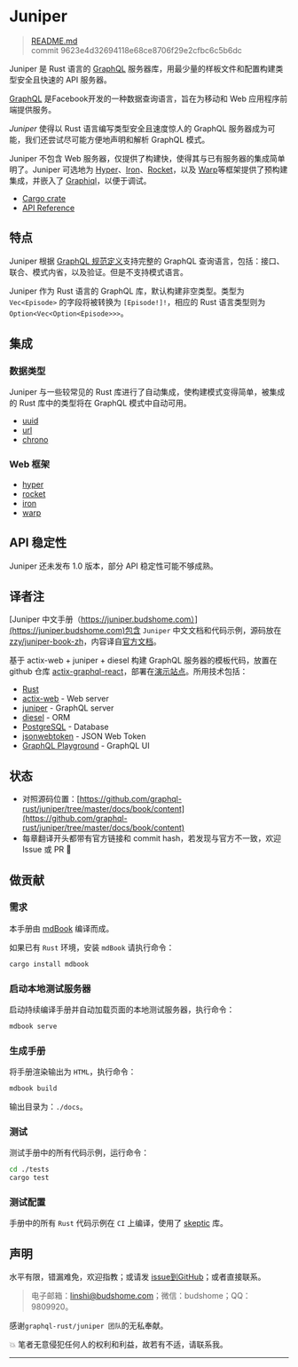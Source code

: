 # Juniper

> [README.md](https://github.com/graphql-rust/juniper/blob/master/docs/book/content/README.md)
> <br />
> commit 9623e4d32694118e68ce8706f29e2cfbc6c5b6dc

Juniper 是 Rust 语言的 [GraphQL] 服务器库，用最少量的样板文件和配置构建类型安全且快速的 API 服务器。

[GraphQL][graphql] 是Facebook开发的一种数据查询语言，旨在为移动和 Web 应用程序前端提供服务。

_Juniper_ 使得以 Rust 语言编写类型安全且速度惊人的 GraphQL 服务器成为可能，我们还尝试尽可能方便地声明和解析 GraphQL 模式。

Juniper 不包含 Web 服务器，仅提供了构建快，使得其与已有服务器的集成简单明了。Juniper 可选地为 [Hyper][hyper]、[Iron][iron]、[Rocket]，以及 [Warp][warp]等框架提供了预构建集成，并嵌入了 [Graphiql][graphiql]，以便于调试。

- [Cargo crate](https://crates.io/crates/juniper)
- [API Reference][docsrs]

## 特点

Juniper 根据 [GraphQL 规范定义][graphql_spec]支持完整的 GraphQL 查询语言，包括：接口、联合、模式内省，以及验证。但是不支持模式语言。

Juniper 作为 Rust 语言的 GraphQL 库，默认构建非空类型。类型为 `Vec<Episode>` 的字段将被转换为 `[Episode!]!`，相应的 Rust 语言类型则为 `Option<Vec<Option<Episode>>>`。

## 集成

### 数据类型

Juniper 与一些较常见的 Rust 库进行了自动集成，使构建模式变得简单，被集成的 Rust 库中的类型将在 GraphQL 模式中自动可用。

- [uuid][uuid]
- [url][url]
- [chrono][chrono]

### Web 框架

- [hyper][hyper]
- [rocket][rocket]
- [iron][iron]
- [warp][warp]

## API 稳定性

Juniper 还未发布 1.0 版本，部分 API 稳定性可能不够成熟。

## 译者注

[Juniper 中文手册（https://juniper.budshome.com）](https://juniper.budshome.com)包含 `Juniper` 中文文档和代码示例，源码放在 [zzy/juniper-book-zh](https://github.com/zzy/juniper-book-zh)，内容译自[官方文档](https://github.com/graphql-rust/juniper/tree/master/docs/book)。

基于 actix-web + juniper + diesel 构建 GraphQL 服务器的模板代码，放置在 github 仓库 [actix-graphql-react](https://github.com/zzy/actix-graphql-react)，部署在[演示站点](https://cms.budshome.com/graphql)。所用技术包括：

- [Rust](https://www.rust-lang.org/zh-CN)
- [actix-web](https://crates.io/crates/actix-web) - Web server
- [juniper](https://crates.io/crates/juniper) - GraphQL server
- [diesel](https://crates.io/crates/diesel) - ORM
- [PostgreSQL](https://postgresql.org) - Database
- [jsonwebtoken](https://crates.io/crates/jsonwebtoken) - JSON Web Token
- [GraphQL Playground](https://github.com/prisma-labs/graphql-playground) - GraphQL UI

## 状态

- 对照源码位置：[https://github.com/graphql-rust/juniper/tree/master/docs/book/content](https://github.com/graphql-rust/juniper/tree/master/docs/book/content)
- 每章翻译开头都带有官方链接和 commit hash，若发现与官方不一致，欢迎 Issue 或 PR :bug:

## 做贡献

### 需求

本手册由 [mdBook](https://github.com/rust-lang-nursery/mdBook) 编译而成。

如果已有 `Rust` 环境，安装 `mdBook` 请执行命令：

```bash
cargo install mdbook
```

### 启动本地测试服务器

启动持续编译手册并自动加载页面的本地测试服务器，执行命令：

```bash
mdbook serve
```

### 生成手册

将手册渲染输出为 `HTML`，执行命令：

```bash
mdbook build
```

输出目录为：`./docs`。

### 测试

测试手册中的所有代码示例，运行命令：

```bash
cd ./tests
cargo test
```

### 测试配置

手册中的所有 `Rust` 代码示例在 `CI` 上编译，使用了 [skeptic](https://github.com/budziq/rust-skeptic) 库。

## 声明

水平有限，错漏难免，欢迎指教；或请发 [issue到GitHub](https://github.com/zzy/juniper-book-zh)；或者直接联系。

> 电子邮箱：linshi@budshome.com；微信：budshome；QQ：9809920。

感谢`graphql-rust/juniper 团队`的无私奉献。

💥 笔者无意侵犯任何人的权利和利益，故若有不适，请联系我。

------

[graphql]: http://graphql.org
[graphiql]: https://github.com/graphql/graphiql
[iron]: http://ironframework.io
[graphql_spec]: http://facebook.github.io/graphql
[test_schema_rs]: https://github.com/graphql-rust/juniper/blob/master/juniper/src/tests/schema.rs
[tokio]: https://github.com/tokio-rs/tokio
[hyper_examples]: https://github.com/graphql-rust/juniper/tree/master/juniper_hyper/examples
[rocket_examples]: https://github.com/graphql-rust/juniper/tree/master/juniper_rocket/examples
[iron_examples]: https://github.com/graphql-rust/juniper/tree/master/juniper_iron/examples
[hyper]: https://hyper.rs
[rocket]: https://rocket.rs
[book]: https://graphql-rust.github.io
[book_quickstart]: https://graphql-rust.github.io/quickstart.html
[docsrs]: https://docs.rs/juniper
[warp]: https://github.com/seanmonstar/warp
[warp_examples]: https://github.com/graphql-rust/juniper/tree/master/juniper_warp/examples
[actix-web]: https://github.com/actix/actix-web
[uuid]: https://crates.io/crates/uuid
[url]: https://crates.io/crates/url
[chrono]: https://crates.io/crates/chrono
